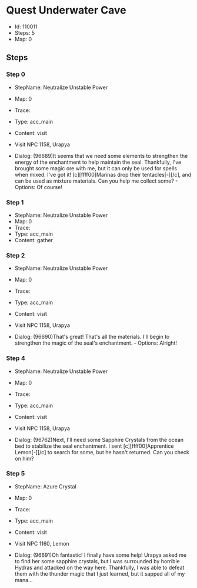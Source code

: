 # Quest Underwater Cave

- Id: 110011
- Steps: 5
- Map: 0

## Steps

### Step 0
- StepName:  Neutralize Unstable Power
- Map:  0
- Trace:  
- Type:  acc_main
- Content:  visit
- Visit NPC 1158, Urapya

- Dialog: (96689)It seems that we need some elements to strengthen the energy of the enchantment to help maintain the seal. Thankfully, I've brought some magic ore with me, but it can only be used for spells when mixed. I've got it! [c][ffff00]Marinas drop their tentacles[-][/c], and can be used as mixture materials. Can you help me collect some?  - Options: Of course!


### Step 1
- StepName:  Neutralize Unstable Power
- Map:  0
- Trace:  
- Type:  acc_main
- Content:  gather


### Step 2
- StepName:  Neutralize Unstable Power
- Map:  0
- Trace:  
- Type:  acc_main
- Content:  visit
- Visit NPC 1158, Urapya

- Dialog: (96690)That's great! That's all the materials. I'll begin to strengthen the magic of the seal's enchantment.  - Options: Alright!


### Step 4
- StepName:  Neutralize Unstable Power
- Map:  0
- Trace:  
- Type:  acc_main
- Content:  visit
- Visit NPC 1158, Urapya

- Dialog: (96762)Next, I'll need some Sapphire Crystals from the ocean bed to stabilize the seal enchantment. I sent [c][ffff00]Apprentice Lemon[-][/c] to search for some, but he hasn't returned. Can you check on him? 


### Step 5
- StepName:  Azure Crystal
- Map:  0
- Trace:  
- Type:  acc_main
- Content:  visit
- Visit NPC 1160, Lemon

- Dialog: (96691)Oh fantastic! I finally have some help! Urapya asked me to find her some sapphire crystals, but I was surrounded by horrible Hydras and attacked on the way here. Thankfully, I was able to defeat them with the thunder magic that I just learned, but it sapped all of my mana...


